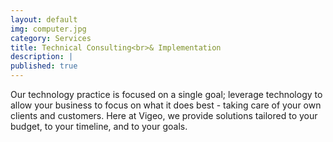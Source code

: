 ```yaml
---
layout: default
img: computer.jpg
category: Services
title: Technical Consulting<br>& Implementation
description: |
published: true
---
```

  Our technology practice is focused on a single goal; leverage technology to allow your business to focus on what it does best - taking care of your own clients and customers.  Here at Vigeo, we provide solutions tailored to your budget, to your timeline, and to your goals.
